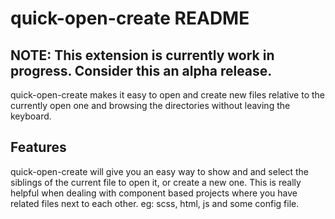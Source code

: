# quick-open-create README

## NOTE: This extension is currently work in progress. Consider this an alpha release.

quick-open-create makes it easy to open and create new files relative to the
currently open one and browsing the directories without leaving the keyboard.

## Features

quick-open-create will give you an easy way to show and and select the siblings
of the current file to open it, or create a new one. This is really helpful when
dealing with component based projects where you have related files next to each
other. eg: scss, html, js and some config file. 
